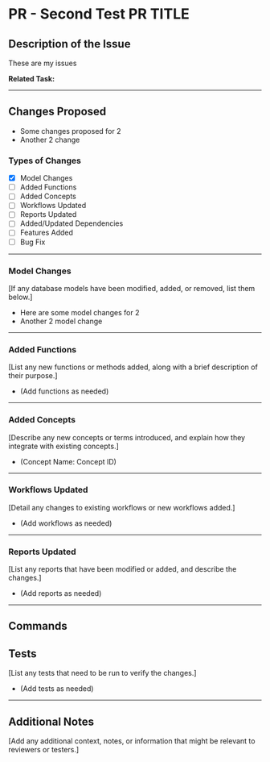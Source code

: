 # PR - Second Test PR TITLE

## Description of the Issue
These are my issues

**Related Task:** []()

---

## Changes Proposed
- Some changes proposed for 2
- Another 2 change

### Types of Changes
- [x] Model Changes
- [ ] Added Functions
- [ ] Added Concepts
- [ ] Workflows Updated
- [ ] Reports Updated
- [ ] Added/Updated Dependencies
- [ ] Features Added
- [ ] Bug Fix

---

### Model Changes
[If any database models have been modified, added, or removed, list them below.]

- Here are some model changes for 2
- Another 2 model change

---

### Added Functions
[List any new functions or methods added, along with a brief description of their purpose.]

- (Add functions as needed)

---

### Added Concepts
[Describe any new concepts or terms introduced, and explain how they integrate with existing concepts.]

- (Concept Name: Concept ID)

---

### Workflows Updated
[Detail any changes to existing workflows or new workflows added.]

- (Add workflows as needed)

---

### Reports Updated
[List any reports that have been modified or added, and describe the changes.]

- (Add reports as needed)

---
## Commands


## Tests
[List any tests that need to be run to verify the changes.]

- (Add tests as needed)

---

## Additional Notes
[Add any additional context, notes, or information that might be relevant to reviewers or testers.]

